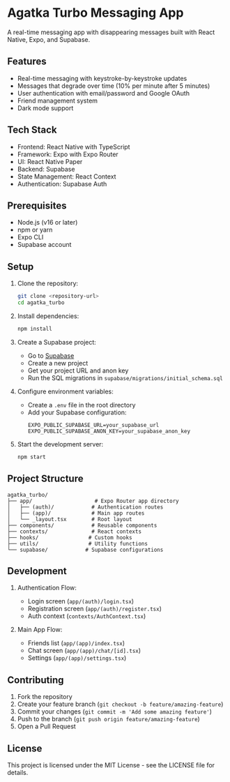 # Agatka Turbo Messaging App

A real-time messaging app with disappearing messages built with React Native, Expo, and Supabase.

## Features

- Real-time messaging with keystroke-by-keystroke updates
- Messages that degrade over time (10% per minute after 5 minutes)
- User authentication with email/password and Google OAuth
- Friend management system
- Dark mode support

## Tech Stack

- Frontend: React Native with TypeScript
- Framework: Expo with Expo Router
- UI: React Native Paper
- Backend: Supabase
- State Management: React Context
- Authentication: Supabase Auth

## Prerequisites

- Node.js (v16 or later)
- npm or yarn
- Expo CLI
- Supabase account

## Setup

1. Clone the repository:
   ```bash
   git clone <repository-url>
   cd agatka_turbo
   ```

2. Install dependencies:
   ```bash
   npm install
   ```

3. Create a Supabase project:
   - Go to [Supabase](https://supabase.com)
   - Create a new project
   - Get your project URL and anon key
   - Run the SQL migrations in `supabase/migrations/initial_schema.sql`

4. Configure environment variables:
   - Create a `.env` file in the root directory
   - Add your Supabase configuration:
     ```
     EXPO_PUBLIC_SUPABASE_URL=your_supabase_url
     EXPO_PUBLIC_SUPABASE_ANON_KEY=your_supabase_anon_key
     ```

5. Start the development server:
   ```bash
   npm start
   ```

## Project Structure

```
agatka_turbo/
├── app/                    # Expo Router app directory
│   ├── (auth)/            # Authentication routes
│   ├── (app)/             # Main app routes
│   └── _layout.tsx        # Root layout
├── components/            # Reusable components
├── contexts/              # React contexts
├── hooks/                # Custom hooks
├── utils/                # Utility functions
└── supabase/            # Supabase configurations
```

## Development

1. Authentication Flow:
   - Login screen (`app/(auth)/login.tsx`)
   - Registration screen (`app/(auth)/register.tsx`)
   - Auth context (`contexts/AuthContext.tsx`)

2. Main App Flow:
   - Friends list (`app/(app)/index.tsx`)
   - Chat screen (`app/(app)/chat/[id].tsx`)
   - Settings (`app/(app)/settings.tsx`)

## Contributing

1. Fork the repository
2. Create your feature branch (`git checkout -b feature/amazing-feature`)
3. Commit your changes (`git commit -m 'Add some amazing feature'`)
4. Push to the branch (`git push origin feature/amazing-feature`)
5. Open a Pull Request

## License

This project is licensed under the MIT License - see the LICENSE file for details.
